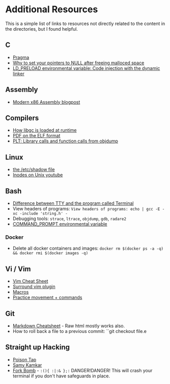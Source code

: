 # Additional Resources
This is a simple list of links to resources not directly related to the content in the directories, but I found helpful.

## C
* [Pragma](https://gcc.gnu.org/onlinedocs/cpp/Pragmas.html)
* [Why to set your pointers to NULL after freeing malloced space](http://stackoverflow.com/questions/1025589/setting-variable-to-null-after-free/#1025604)
* [LD_PRELOAD environmental variable: Code injection with the dynamic linker](https://rafalcieslak.wordpress.com/2013/04/02/dynamic-linker-tricks-using-ld_preload-to-cheat-inject-features-and-investigate-programs/)

## Assembly
* [Modern x86 Assembly blogpost](http://t-a-w.blogspot.com/2007/03/modern-x86-assembly.html)

## Compilers
* [How libgc is loaded at runtime](http://dustin.schultz.io/blog/2010/10/02/how-is-glibc-loaded-at-runtime/)
* [PDF on the ELF format](http://www.skyfree.org/linux/references/ELF_Format.pdf)
* [PLT: Library calls and function calls from objdump](http://stackoverflow.com/questions/5469274/what-does-plt-mean-here)

## Linux
* [the /etc/shadow file](http://www.slashroot.in/how-are-passwords-stored-linux-understanding-hashing-shadow-utils)
* [Inodes on Unix youtube](https://www.youtube.com/watch?v=tMVj22EWg6A)

## Bash
* [Difference between TTY and the program called Terminal](http://unix.stackexchange.com/questions/4126/what-is-the-exact-difference-between-a-terminal-a-shell-a-tty-and-a-con)
* View headers of programs: ``View headers of programs: echo | gcc -E -xc -include 'string.h' -``
* Debugging tools: ``strace``, ``ltrace``, ``objdump``, ``gdb``, ``radare2``
* [COMMAND_PROMPT environmental variable](http://www.tldp.org/HOWTO/Bash-Prompt-HOWTO/x264.html)

### Docker
* Delete all docker containers and images: ``docker rm $(docker ps -a -q)  && docker rmi $(docker images -q)``

## Vi / Vim
* [Vim Cheat Sheet](http://vimsheet.com/)
* [Surround vim plugin](http://www.catonmat.net/blog/vim-plugins-surround-vim/)
* [Macros](http://usevim.com/2012/08/10/macros/)
* [Practice movement + commands](https://www.shortcutfoo.com/app/dojos/vim)

## Git
* [Markdown Cheatsheet](https://guides.github.com/pdfs/markdown-cheatsheet-online.pdf) - Raw html mostly works also.
* How to roll back a file to a previous commit: ``git checkout <hash> file.e

## Straight up Hacking
* [Poison Tap](https://samy.pl/poisontap/)
* [Samy Kamkar](https://samy.pl/)
* [Fork Bomb](https://en.wikipedia.org/wiki/Fork_bomb) - ``:(){ :|:& };:`` DANGER!DANGER! This will crash your terminal if you don't have safeguards in place.
